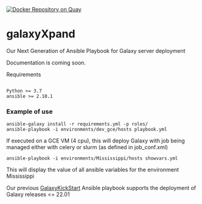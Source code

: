 [![Docker Repository on Quay](https://quay.io/repository/artbioplatform/galaxyxpand/status "Docker Repository on Quay")](https://quay.io/repository/artbioplatform/galaxyxpand)

# galaxyXpand

Our Next Generation of Ansible Playbook for Galaxy server deployment

Documentation is coming soon.

Requirements
```

Python >= 3.7 
ansible >= 2.10.1
```

### Example of use

```
ansible-galaxy install -r requirements.yml -p roles/
ansible-playbook -i environments/dev_gce/hosts playbook.yml
```
If executed on a GCE VM (4 cpu), this will deploy Galaxy with job being managed either
with celery or slurm (as defined in job_conf.xml)


```
ansible-playbook -i environments/Mississippi/hosts showvars.yml
```
This will display the value of all ansible variables for the environment Mississippi



Our previous [GalaxyKickStart](https://github.com/artbio/galaxykickstart) Ansible playbook
supports the deployment of Galaxy releases <= 22.01
